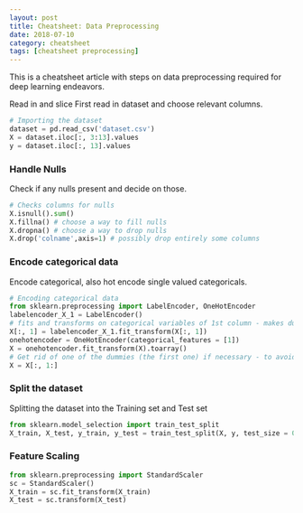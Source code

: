 ```yaml
---
layout: post
title: Cheatsheet: Data Preprocessing
date: 2018-07-10
category: cheatsheet
tags: [cheatsheet preprocessing]
---
```


This is a cheatsheet article with steps on data preprocessing required for deep learning endeavors.

Read in and slice
First read in dataset and choose relevant columns.


```python
# Importing the dataset
dataset = pd.read_csv('dataset.csv')
X = dataset.iloc[:, 3:13].values
y = dataset.iloc[:, 13].values
```

### Handle Nulls
Check if any nulls present and decide on those.


```python
# Checks columns for nulls
X.isnull().sum()
X.fillna() # choose a way to fill nulls
X.dropna() # choose a way to drop nulls
X.drop('colname',axis=1) # possibly drop entirely some columns
```

### Encode categorical data
Encode categorical, also hot encode single valued categoricals.


```python
# Encoding categorical data
from sklearn.preprocessing import LabelEncoder, OneHotEncoder
labelencoder_X_1 = LabelEncoder()
# fits and transforms on categorical variables of 1st column - makes dummies
X[:, 1] = labelencoder_X_1.fit_transform(X[:, 1])
onehotencoder = OneHotEncoder(categorical_features = [1])
X = onehotencoder.fit_transform(X).toarray()
# Get rid of one of the dummies (the first one) if necessary - to avoid dummy trap.
X = X[:, 1:]
```

### Split the dataset
Splitting the dataset into the Training set and Test set


```python
from sklearn.model_selection import train_test_split
X_train, X_test, y_train, y_test = train_test_split(X, y, test_size = 0.2, random_state = 0)
```

### Feature Scaling


```python
from sklearn.preprocessing import StandardScaler
sc = StandardScaler()
X_train = sc.fit_transform(X_train)
X_test = sc.transform(X_test)
```
